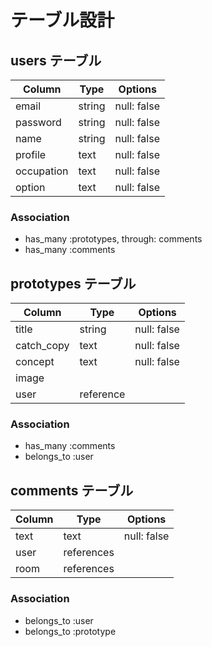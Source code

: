 # テーブル設計

## users テーブル

| Column     | Type   | Options     |
| ---------- | ------ | ----------- |
| email      | string | null: false |
| password   | string | null: false |
| name       | string | null: false |
| profile    | text   | null: false |
| occupation | text   | null: false |
| option     | text   | null: false |

### Association

- has_many :prototypes, through: comments
- has_many :comments

## prototypes テーブル

| Column     | Type      | Options     |
| ------     | ------    | ----------- |
| title      | string    | null: false |
| catch_copy | text      | null: false |
| concept    | text      | null: false |
| image      |           |             |
| user       | reference |             |

### Association

- has_many :comments
- belongs_to :user

## comments テーブル

| Column | Type       | Options     |
| ------ | ---------- | ----------- |
| text   | text       | null: false |
| user   | references |             |
| room   | references |             |

### Association

- belongs_to :user
- belongs_to :prototype

